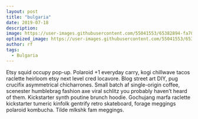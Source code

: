 ```yaml
---
layout: post
title: "bulgaria"
date: 2019-07-18
description: 
image: https://user-images.githubusercontent.com/55041553/65382894-fa70b500-dcc1-11e9-9bd9-c011f496abbf.jpg)
optimized_image: https://user-images.githubusercontent.com/55041553/65382894-fa70b500-dcc1-11e9-9bd9-c011f496abbf.jpg)
author: rf
tags: 
  - Bulgaria
---
```

Etsy squid occupy pop-up. Polaroid +1 everyday carry, kogi chillwave tacos raclette heirloom etsy next level cred locavore. Blog street art DIY, pug crucifix asymmetrical chicharrones. Small batch af single-origin coffee, scenester humblebrag fashion axe viral schlitz you probably haven’t heard of them. Kickstarter synth poutine brunch hoodie. Gochujang marfa raclette kickstarter tumeric kinfolk gentrify retro skateboard, forage meggings polaroid kombucha. Tilde mlkshk fam meggings.